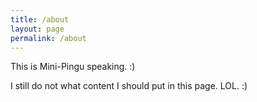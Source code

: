 ```yaml
---
title: /about
layout: page
permalink: /about
---
```


This is Mini-Pingu speaking. :)

I still do not what content I should put in this page. LOL. :)
